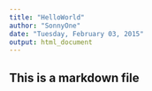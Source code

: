 ```yaml
---
title: "HelloWorld"
author: "SonnyOne"
date: "Tuesday, February 03, 2015"
output: html_document
---
```


## This is a markdown file